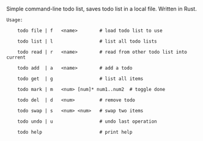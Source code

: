 Simple command-line todo list, saves todo list in a local file. 
Written in Rust.

    Usage:

        todo file | f   <name>        # load todo list to use   

        todo list | l                 # list all todo lists

        todo read | r   <name>        # read from other todo list into current

        todo add  | a   <name>        # add a todo

        todo get  | g                 # list all items  

        todo mark | m   <num> [num]* num1..num2  # toggle done

        todo del  | d   <num>         # remove todo

        todo swap | s   <num> <num>   # swap two items

        todo undo | u                 # undo last operation

        todo help                     # print help

    
